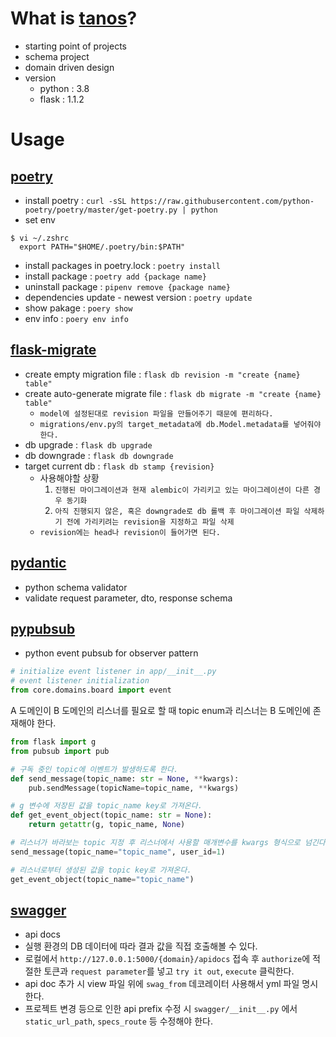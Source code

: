 # What is [tanos](https://bitbucket.org/apartalk/tanos/src)?
* starting point of projects
* schema project
* domain driven design
* version 
    * python : 3.8
    * flask : 1.1.2
# Usage
## [poetry](https://python-poetry.org/)
* install poetry : `curl -sSL https://raw.githubusercontent.com/python-poetry/poetry/master/get-poetry.py | python`
* set env
```
$ vi ~/.zshrc
  export PATH="$HOME/.poetry/bin:$PATH"
```
* install packages in poetry.lock : `poetry install`
* install package : `poetry add {package name}`
* uninstall package : `pipenv remove {package name}`
* dependencies update - newest version : `poetry update`
* show pakage : `poery show`
* env info : `poery env info`
## [flask-migrate](https://flask-migrate.readthedocs.io/en/latest/)
* create empty migration file : `flask db revision -m "create {name} table"`
* create auto-generate migrate file : `flask db migrate -m "create {name} table"`
    * `model에 설정된대로 revision 파일을 만들어주기 때문에 편리하다.`
    * `migrations/env.py의 target_metadata에 db.Model.metadata를 넣어줘야 한다.`
* db upgrade : `flask db upgrade`
* db downgrade : `flask db downgrade`
* target current db : `flask db stamp {revision}`
    * 사용해야할 상황
        1. `진행된 마이그레이션과 현재 alembic이 가리키고 있는 마이그레이션이 다른 경우 동기화`
        2. `아직 진행되지 않은, 혹은 downgrade로 db 롤백 후 마이그레이션 파일 삭제하기 전에 가리키려는 revision을 지정하고 파일 삭제`
    * `revision에는 head나 revision이 들어가면 된다.`
## [pydantic](https://pydantic-docs.helpmanual.io/)
* python schema validator
* validate request parameter, dto, response schema
## [pypubsub](https://pypubsub.readthedocs.io/en/latest/)
* python event pubsub for observer pattern

```python
# initialize event listener in app/__init__.py
# event listener initialization
from core.domains.board import event
```
A 도메인이 B 도메인의 리스너를 필요로 할 때 topic enum과 리스너는 B 도메인에 존재해야 한다.
```python
from flask import g
from pubsub import pub

# 구독 중인 topic에 이벤트가 발생하도록 한다.
def send_message(topic_name: str = None, **kwargs):
    pub.sendMessage(topicName=topic_name, **kwargs)

# g 변수에 저장된 값을 topic_name key로 가져온다.
def get_event_object(topic_name: str = None):
    return getattr(g, topic_name, None)

# 리스너가 바라보는 topic 지정 후 리스너에서 사용할 매개변수를 kwargs 형식으로 넘긴다.
send_message(topic_name="topic_name", user_id=1)

# 리스너로부터 생성된 값을 topic key로 가져온다.
get_event_object(topic_name="topic_name")
```
## [swagger](https://swagger.io/docs/specification/basic-structure/)
* api docs
* 실행 환경의 DB 데이터에 따라 결과 값을 직접 호출해볼 수 있다.
* 로컬에서 `http://127.0.0.1:5000/{domain}/apidocs` 접속 후 `authorize`에 적절한 토큰과 `request parameter`를 넣고 `try it out`, `execute` 클릭한다.
* api doc 추가 시 view 파일 위에 `swag_from` 데코레이터 사용해서 yml 파일 명시한다.
* 프로젝트 변경 등으로 인한 api prefix 수정 시 `swagger/__init__.py` 에서 `static_url_path`, `specs_route` 등 수정해야 한다. 
